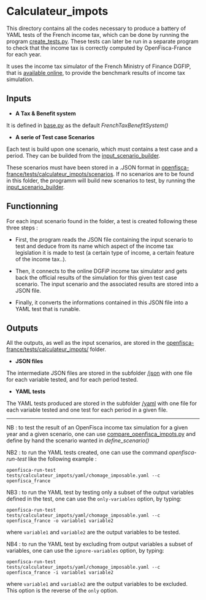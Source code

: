 # Calculateur_impots

This directory contains all the codes necessary to produce a battery of YAML tests of the French income tax, which can be done by running the program [create_tests.py](./create_tests.py). These tests can later be run in a separate program to check that the income tax is correctly computed by OpenFisca-France for each year.

It uses the income tax simulator of the French Ministry of Finance DGFIP, that is [available online](https://www.impots.gouv.fr/portail/simulateurs), to provide the benchmark results of income tax simulation.


## Inputs

* **A Tax & Benefit system**

It is defined in [base.py](./base.py) as the default *FrenchTaxBenefitSystem()*

* **A serie of Test case Scenarios**

Each test is build upon one scenario, which must contains a test case and a period. They can be builded from the [input_scenario_builder](./input_scenario_builder/build_scenarios_to_test.py).

These scenarios must have been stored in a .JSON format in [openfisca-france/tests/calculateur_impots/scenarios](../../../tests/calculateur_impots/scenarios/). If no scenarios are to be found in this folder, the programm will build new scenarios to test, by running the [input_scenario_builder](./input_scenario_builder/build_scenarios_to_test.py).

## Functionning

For each input scenario found in the folder, a test is created following these three steps :

* First, the program reads the JSON file containing the input scenario to test and deduce from its name which aspect of the income tax legislation it is made to test (a certain type of income, a certain feature of the income tax..).

* Then, it connects to the online DGFiP income tax simulator and gets back the official results of the simulation for this given test case scenario. The input scenario and the associated results are stored into a JSON file.

* Finally, it converts the informations contained in this JSON file into a YAML test that is runable.

## Outputs

All the outputs, as well as the input scenarios, are stored in the [openfisca-france/tests/calculateur_impots/](../../tests/calculateur_impots/) folder.

* **JSON files**

The intermediate JSON files are stored in the subfolder [/json](../../../tests/calculateur_impots/json/) with one file for each variable tested, and for each period tested.

* **YAML tests**

The YAML tests produced are stored in the subfolder [/yaml](../../../tests/calculateur_impots/yaml/) with one file for each variable tested and one test for each period in a given file.


-----------------

NB : to test the result of an OpenFisca income tax simulation for a given year and a given scenario, one can use [compare_openfisca_impots.py](./compare_openfisca_impots.py) and define by hand the scenario wanted in *define_scenario()*

NB2 : to run the YAML tests created, one can use the command *openfisca-run-test* like the following example :
```
openfisca-run-test tests/calculateur_impots/yaml/chomage_imposable.yaml --c openfisca_france
```

NB3 : to run the YAML test by testing only a subset of the output variables defined in the test, one can use the `only-variables` option, by typing:
```
openfisca-run-test tests/calculateur_impots/yaml/chomage_imposable.yaml --c openfisca_france -o variable1 variable2
```

where `variable1` and `variable2` are the output variables to be tested.

NB4 : to run the YAML test by excluding from output variables a subset of variables, one can use the `ignore-variables` option, by typing:
```
openfisca-run-test tests/calculateur_impots/yaml/chomage_imposable.yaml --c openfisca_france -i variable1 variable2
```

where `variable1` and `variable2` are the output variables to be excluded. This option is the reverse of the `only` option.